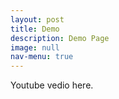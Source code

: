 ```yaml
---
layout: post
title: Demo
description: Demo Page
image: null
nav-menu: true
---
```


Youtube vedio here.